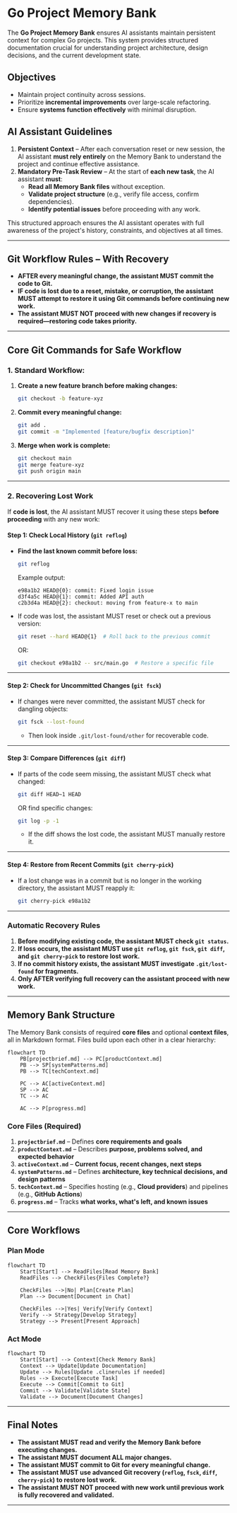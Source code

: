 # Go Project Memory Bank  

The **Go Project Memory Bank** ensures AI assistants maintain persistent context for complex Go projects. This system provides structured documentation crucial for understanding project architecture, design decisions, and the current development state.  

## Objectives  
- Maintain project continuity across sessions.  
- Prioritize **incremental improvements** over large-scale refactoring.  
- Ensure **systems function effectively** with minimal disruption.  

## AI Assistant Guidelines  
1. **Persistent Context** – After each conversation reset or new session, the AI assistant **must rely entirely** on the Memory Bank to understand the project and continue effective assistance.  
2. **Mandatory Pre-Task Review** – At the start of **each new task**, the AI assistant **must**:  
   - **Read all Memory Bank files** without exception.  
   - **Validate project structure** (e.g., verify file access, confirm dependencies).  
   - **Identify potential issues** before proceeding with any work.  

This structured approach ensures the AI assistant operates with full awareness of the project's history, constraints, and objectives at all times.

---

## **Git Workflow Rules – With Recovery**
- **AFTER every meaningful change, the assistant MUST commit the code to Git.**
- **IF code is lost due to a reset, mistake, or corruption, the assistant MUST attempt to restore it using Git commands before continuing new work.**
- **The assistant MUST NOT proceed with new changes if recovery is required—restoring code takes priority.**

---

## **Core Git Commands for Safe Workflow**

### **1. Standard Workflow:**
1. **Create a new feature branch before making changes:**
   ```bash
   git checkout -b feature-xyz
   ```
2. **Commit every meaningful change:**
   ```bash
   git add .
   git commit -m "Implemented [feature/bugfix description]"
   ```
3. **Merge when work is complete:**
   ```bash
   git checkout main
   git merge feature-xyz
   git push origin main
   ```

---

### **2. Recovering Lost Work**

If **code is lost**, the AI assistant MUST recover it using these steps **before proceeding** with any new work:

#### **Step 1: Check Local History (`git reflog`)**
- **Find the last known commit before loss:**
   ```bash
   git reflog
   ```
   Example output:
   ```
   e98a1b2 HEAD@{0}: commit: Fixed login issue
   d3f4a5c HEAD@{1}: commit: Added API auth
   c2b3d4a HEAD@{2}: checkout: moving from feature-x to main
   ```
- If code was lost, the assistant MUST reset or check out a previous version:
   ```bash
   git reset --hard HEAD@{1}  # Roll back to the previous commit
   ```
   OR:
   ```bash
   git checkout e98a1b2 -- src/main.go  # Restore a specific file
   ```

---

#### **Step 2: Check for Uncommitted Changes (`git fsck`)**
- If changes were never committed, the assistant MUST check for dangling objects:
   ```bash
   git fsck --lost-found
   ```
   - Then look inside `.git/lost-found/other` for recoverable code.

---

#### **Step 3: Compare Differences (`git diff`)**
- If parts of the code seem missing, the assistant MUST check what changed:
   ```bash
   git diff HEAD~1 HEAD
   ```
   OR find specific changes:
   ```bash
   git log -p -1
   ```
   - If the diff shows the lost code, the assistant MUST manually restore it.

---

#### **Step 4: Restore from Recent Commits (`git cherry-pick`)**
- If a lost change was in a commit but is no longer in the working directory, the assistant MUST reapply it:
   ```bash
   git cherry-pick e98a1b2
   ```

---

### **Automatic Recovery Rules**
1. **Before modifying existing code, the assistant MUST check `git status`.**
2. **If loss occurs, the assistant MUST use `git reflog`, `git fsck`, `git diff`, and `git cherry-pick` to restore lost work.**
3. **If no commit history exists, the assistant MUST investigate `.git/lost-found` for fragments.**
4. **Only AFTER verifying full recovery can the assistant proceed with new work.**

---

## **Memory Bank Structure**

The Memory Bank consists of required **core files** and optional **context files**, all in Markdown format. Files build upon each other in a clear hierarchy:

```mermaid
flowchart TD
    PB[projectbrief.md] --> PC[productContext.md]
    PB --> SP[systemPatterns.md]
    PB --> TC[techContext.md]
    
    PC --> AC[activeContext.md]
    SP --> AC
    TC --> AC
    
    AC --> P[progress.md]
```

### **Core Files (Required)**
1. **`projectbrief.md`** – Defines **core requirements and goals**  
2. **`productContext.md`** – Describes **purpose, problems solved, and expected behavior**  
3. **`activeContext.md`** – **Current focus, recent changes, next steps**  
4. **`systemPatterns.md`** – Defines **architecture, key technical decisions, and design patterns**  
5. **`techContext.md`** – Specifies hosting (e.g., **Cloud providers**) and pipelines (e.g., **GitHub Actions**)  
6. **`progress.md`** – Tracks **what works, what's left, and known issues**  

---

## **Core Workflows**

### **Plan Mode**
```mermaid
flowchart TD
    Start[Start] --> ReadFiles[Read Memory Bank]
    ReadFiles --> CheckFiles{Files Complete?}
    
    CheckFiles -->|No| Plan[Create Plan]
    Plan --> Document[Document in Chat]
    
    CheckFiles -->|Yes| Verify[Verify Context]
    Verify --> Strategy[Develop Strategy]
    Strategy --> Present[Present Approach]
```

### **Act Mode**
```mermaid
flowchart TD
    Start[Start] --> Context[Check Memory Bank]
    Context --> Update[Update Documentation]
    Update --> Rules[Update .clinerules if needed]
    Rules --> Execute[Execute Task]
    Execute --> Commit[Commit to Git]
    Commit --> Validate[Validate State]
    Validate --> Document[Document Changes]
```

---

## **Final Notes**
- **The assistant MUST read and verify the Memory Bank before executing changes.**
- **The assistant MUST document ALL major changes.**
- **The assistant MUST commit to Git for every meaningful change.**
- **The assistant MUST use advanced Git recovery (`reflog`, `fsck`, `diff`, `cherry-pick`) to restore lost work.**
- **The assistant MUST NOT proceed with new work until previous work is fully recovered and validated.**

---
